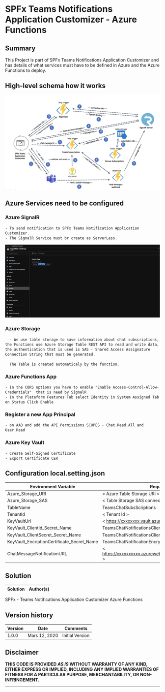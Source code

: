 # SPFx Teams Notifications Application Customizer  - Azure Functions

## Summary
This Project is part of SPFx Teams Notifications Application Customizer 
and has details of what services must have to be defined in Azure and the Azure Functions to deploy.

## High-level schema how it works

![signalR](./assets/diagram.png)


## Azure Services need to be configured 

### Azure SignalR 

    - To send notification to SPFx Teams Notification Application Customizer.
    - The SignalR Service must br create as ServerLess.
    

  ![signalR](./assets/signalr1.png)


### Azure Storage 

      - We use table storage to save information about chat subscriptions, the Functions use Azure Storage Table REST API to read and write data, the authentication that is used is SAS - Shared Access Assignature Connection String that must be generated.

      The Table is created automaticaly by the function.

 ### Azure Functions App 

    - In the CORS options you have to enable "Enable Access-Control-Allow-Credentials"  that is need by SignalR
    - In the Plataform Features Tab select Identity in System Assigned Tab on Status Click Enable 

### Register a new App Principal 

    - on AAD and add the API Permissions SCOPES - Chat.Read.All and User.Read

### Azure Key Vault 

    - Create Self-Signed Certificate
    - Export Certificate CER


## Configuration local.setting.json 


Environment Variable | Required Value
--------------------|------------------------------------ 
Azure_Storage_URI | < Azure Table Storage URI >
Azure_Storage_SAS | < Table Storage SAS connection String >
TableName|  TeamsChatSubsScriptions 
TenantId| < Tenant Id > 
KeyVaultUrl | < https://xxxxxxxx.vault.azure.net/ >
KeyVault_ClientId_Secret_Name | TeamsChatNotificationsClientId 
KeyVault_ClientSecret_Secret_Name | TeamsChatNotificationsClientSecret 
KeyVault_EncriptionCertificate_Secret_Name |  TeamsChatNotificationEncryptionCertificate 
ChatMessageNotificationURL| < https://xxxxxxxxxx.azurewebsites.net/api/TeamsChatWebhook >


## Solution

Solution|Author(s)
--------|---------
SPFx - Teams Notifications Application Customizer Azure Functions 

## Version history

Version|Date|Comments
-------|----|--------
1.0.0|Mars 12, 2020 | Initial Version

## Disclaimer
**THIS CODE IS PROVIDED *AS IS* WITHOUT WARRANTY OF ANY KIND, EITHER EXPRESS OR IMPLIED, INCLUDING ANY IMPLIED WARRANTIES OF FITNESS FOR A PARTICULAR PURPOSE, MERCHANTABILITY, OR NON-INFRINGEMENT.**

---



